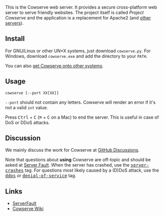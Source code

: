 This is the Cowserve web server. It provides a secure cross-platform web server to serve friendly websites. The project itself is
called *Project Cowserve* and the application is a replacement for Apache2 (and [other servers][serverlist]).

[serverlist]: https://github.com/Tyler887/cowserve/wiki/Comparison

## Install

For GNU/Linux or other UN\*X systems, just download `cowserve.py`. For Windows, download `cowserve.exe` and add the directory to your
`PATH`.

You can also [get Cowserve onto other systems](https://github.com/Tyler887/cowserve/wiki/Install).

## Usage

`cowserve [--port XX[XX]]`

`--port` should not contain any letters. Cowserve will render an error if it's not a valid `int` value.

Press <kbd>Ctrl</kbd> + <kbd>C</kbd> (<kbd>⌘</kbd> + <kbd>C</kbd> on a Mac) to end the server. This is useful in case of DoS or DDoS
attacks.

## Discussion

We mainly discuss the work for Cowserve at [GitHub Discussions](https://github.com/Tyler887/cowserve/discussions).

Note that questions about **using** Cowserve are off-topic and should be asked at [Server Fault](https://serverfault.com). When the server has crashed, use the [<kbd>server-crashes</kbd>](https://serverfault.com/questions/tagged/server-crashes) tag. For questions most likely caused by a (D)DoS attack, use the [<kbd>ddos</kbd>](https://serverfault.com/questions/tagged/ddos) or [<kbd>denial-of-service</kbd>](https://serverfault.com/questions/tagged/denial-of-service) tag.

## Links
* [ServerFault](https://serverfault.com/questions/tagged/cowserve-http-server)
* [Cowserve Wiki](https://github.com/Tyler887/cowserve/wiki)
